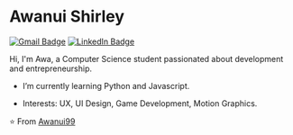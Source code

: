 # Awanui Shirley
[![Gmail Badge](https://img.shields.io/badge/-Gmail-c14438?style=flat-square&logo=Gmail&logoColor=white&link=mailto:awanui1999@gmail.com)](mailto:awanui1999@gmail.com)
[![LinkedIn Badge](https://img.shields.io/badge/LinkedIn-0077B5?style=for-the-badge&logo=linkedin&logoColor=white&link=https://www.linkedin.com/in/awanui-shirley-8498b9210/)](https://www.linkedin.com/in/awanui-shirley-8498b9210/)

Hi, I'm Awa, a Computer Science student passionated about development and entrepreneurship.

- I’m currently learning Python and Javascript.

- Interests: UX, UI Design, Game Development, Motion Graphics.

⭐️ From [Awanui99](https://github.com/Awanui99)